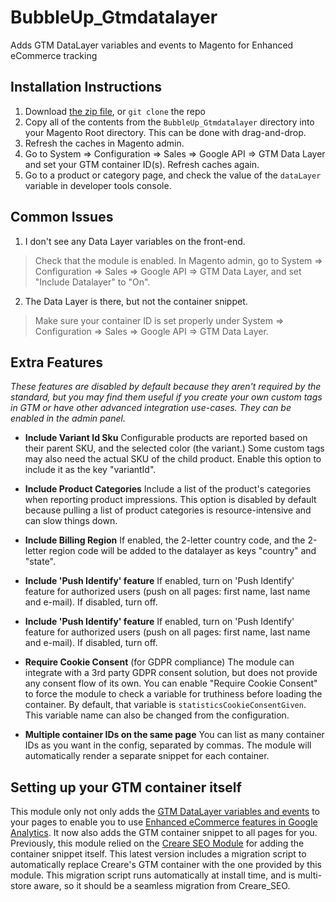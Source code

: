# BubbleUp_Gtmdatalayer
Adds GTM DataLayer variables and events to Magento for Enhanced eCommerce tracking

## Installation Instructions
1. Download [the zip file], or `git clone` the repo
2. Copy all of the contents from the `BubbleUp_Gtmdatalayer` directory into your Magento Root directory. This can be done with drag-and-drop.
3. Refresh the caches in Magento admin.
4. Go to System => Configuration => Sales => Google API => GTM Data Layer and set your GTM container ID(s). Refresh caches again.
5. Go to a product or category page, and check the value of the `dataLayer` variable in developer tools console.

## Common Issues
1. I don't see any Data Layer variables on the front-end.
> Check that the module is enabled. In Magento admin, go to System => Configuration => Sales => Google API => GTM Data Layer, and set "Include Datalayer" to "On".
2. The Data Layer is there, but not the container snippet.
> Make sure your container ID is set properly under System => Configuration => Sales => Google API => GTM Data Layer.

## Extra Features
*These features are disabled by default because they aren't required by the standard, but you may find them useful if you create your own custom tags in GTM or have other advanced integration use-cases. They can be enabled in the admin panel.*
* **Include Variant Id Sku**
Configurable products are reported based on their parent SKU, and the selected color (the variant.) Some custom tags may also need the actual SKU of the child product. Enable this option to include it as the key "variantId".

* **Include Product Categories**
Include a list of the product's categories when reporting product impressions. This option is disabled by default because pulling a list of product categories is resource-intensive and can slow things down.

* **Include Billing Region**
If enabled, the 2-letter country code, and the 2-letter region code will be added to the datalayer as keys "country" and "state".

* **Include 'Push Identify' feature**
If enabled, turn on 'Push Identify' feature for authorized users (push on all pages: first name, last name and e-mail). If disabled, turn off.

* **Include 'Push Identify' feature**
If enabled, turn on 'Push Identify' feature for authorized users (push on all pages: first name, last name and e-mail). If disabled, turn off.

* **Require Cookie Consent** (for GDPR compliance)
The module can integrate with a 3rd party GDPR consent solution, but does not provide any consent flow of its own. You can enable "Require Cookie Consent" to force the module to check a variable for truthiness before loading the container. By default, that variable is `statisticsCookieConsentGiven`. This variable name can also be changed from the configuration.

* **Multiple container IDs on the same page**
You can list as many container IDs as you want in the config, separated by commas. The module will automatically render a separate snippet for each container.

## Setting up your GTM container itself
This module only not only adds the [GTM DataLayer variables and events] to your pages to enable you to use [Enhanced eCommerce features in Google Analytics]. It now also adds the GTM container snippet to all pages for you.
Previously, this module relied on the [Creare SEO Module] for adding the container snippet itself. This latest version includes a migration script to automatically replace Creare's GTM container with the one provided by this module. This migration script runs automatically at install time, and is multi-store aware, so it should be a seamless migration from Creare_SEO.

[the zip file]: https://github.com/bubbleupdev/BubbleUp_Gtmdatalayer/archive/master.zip
[Creare SEO Module]: https://github.com/adampmoss/CreareSEO
[GTM DataLayer variables and events]: https://developers.google.com/tag-manager/enhanced-ecommerce
[Enhanced eCommerce features in Google Analytics]: https://support.google.com/analytics/answer/6014841?hl=en
[product impressions]: https://developers.google.com/tag-manager/enhanced-ecommerce#product-impressions
